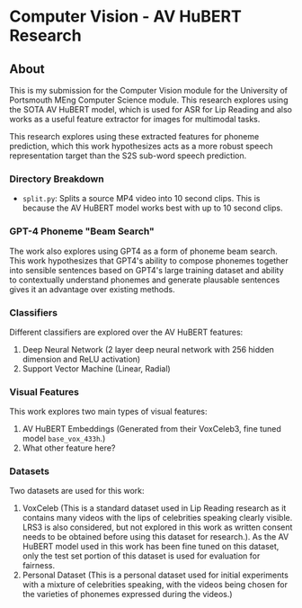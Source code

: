 # Computer Vision - AV HuBERT Research

## About

This is my submission for the Computer Vision module for the University
of Portsmouth MEng Computer Science module. This research explores using
the SOTA AV HuBERT model, which is used for ASR for Lip Reading and also
works as a useful feature extractor for images for multimodal tasks.

This research explores using these extracted features for phoneme prediction,
which this work hypothesizes acts as a more robust speech representation
target than the S2S sub-word speech prediction.

### Directory Breakdown

- `split.py`: Splits a source MP4 video into 10 second clips. This is because
  the AV HuBERT model works best with up to 10 second clips.

### GPT-4 Phoneme "Beam Search"

The work also explores using GPT4 as a form of phoneme beam search. This
work hypothesizes that GPT4's ability to compose phonemes together into
sensible sentences based on GPT4's large training dataset and ability
to contextually understand phonemes and generate plausable sentences
gives it an advantage over existing methods.

### Classifiers

Different classifiers are explored over the AV HuBERT features:
1. Deep Neural Network (2 layer deep neural network with 256 hidden dimension
   and ReLU activation)
2. Support Vector Machine (Linear, Radial)

### Visual Features

This work explores two main types of visual features:
1. AV HuBERT Embeddings (Generated from their VoxCeleb3, 
   fine tuned model `base_vox_433h`.)
2. What other feature here?

### Datasets

Two datasets are used for this work:
1. VoxCeleb (This is a standard dataset used in Lip Reading research as it
   contains many videos with the lips of celebrities speaking clearly visible.
   LRS3 is also considered, but not explored in this work as written consent
   needs to be obtained before using this dataset for research.).
   As the AV HuBERT model used in this work has been fine tuned on this dataset,
   only the test set portion of this dataset is used for evaluation for fairness.
2. Personal Dataset (This is a personal dataset used for initial experiments
   with a mixture of celebrities speaking, with the videos being chosen for
   the varieties of phonemes expressed during the videos.)
